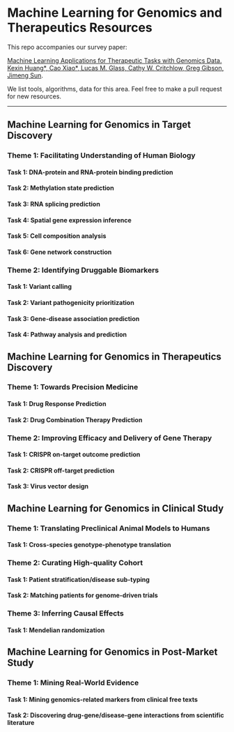 # Machine Learning for Genomics and Therapeutics Resources

This repo accompanies our survey paper: 

[Machine Learning Applications for Therapeutic Tasks with Genomics Data. Kexin Huang*, Cao Xiao*, Lucas M. Glass, Cathy W. Critchlow, Greg Gibson, Jimeng Sun](https://arxiv.org/abs/2105.01171).

We list tools, algorithms, data for this area. Feel free to make a pull request for new resources.

---- 


## Machine Learning for Genomics in Target Discovery

### Theme 1: Facilitating Understanding of Human Biology

#### Task 1: DNA-protein and RNA-protein binding prediction

#### Task 2: Methylation state prediction

#### Task 3: RNA splicing prediction

#### Task 4: Spatial gene expression inference

#### Task 5: Cell composition analysis

#### Task 6: Gene network construction

### Theme 2: Identifying Druggable Biomarkers

#### Task 1: Variant calling

#### Task 2: Variant pathogenicity prioritization

#### Task 3: Gene-disease association prediction

#### Task 4: Pathway analysis and prediction

## Machine Learning for Genomics in Therapeutics Discovery
### Theme 1: Towards Precision Medicine
#### Task 1: Drug Response Prediction
#### Task 2: Drug Combination Therapy Prediction
### Theme 2: Improving Efficacy and Delivery of Gene Therapy
#### Task 1: CRISPR on-target outcome prediction
#### Task 2: CRISPR off-target prediction
#### Task 3: Virus vector design

## Machine Learning for Genomics in Clinical Study
### Theme 1: Translating Preclinical Animal Models to Humans
#### Task 1: Cross-species genotype-phenotype translation
### Theme 2: Curating High-quality Cohort
#### Task 1: Patient stratification/disease sub-typing
#### Task 2: Matching patients for genome-driven trials
### Theme 3: Inferring Causal Effects
#### Task 1: Mendelian randomization

## Machine Learning for Genomics in Post-Market Study
### Theme 1: Mining Real-World Evidence
#### Task 1: Mining genomics-related markers from clinical free texts
#### Task 2: Discovering drug-gene/disease-gene interactions from scientific literature
